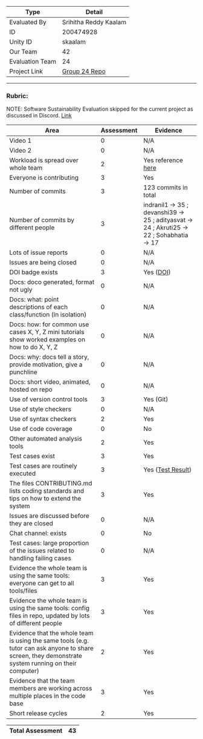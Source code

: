 |Type| Detail|
|--------|-------|
| Evaluated By | Srihitha Reddy Kaalam |
| ID | 200474928 |
| Unity ID | skaalam |
| Our Team | 42 |
| Evaluation Team | 24 |
| Project Link | [Group 24 Repo](https://github.com/devanshi39/SE-Project-Group24) |


******



### Rubric:

NOTE: Software Sustainability Evaluation skipped for the current project as discussed in Discord. [Link](https://discord.com/channels/1009547855301718107/1009549425288429608/1023416944101163069)

| Area                                                                                                                                                | Assessment | Evidence                                                                                                                                                                                                                           |
|-----------------------------------------------------------------------------------------------------------------------------------------------------|------------|-------------------------------------------------------------------------------------------------------------------------------------------------------------------------------------------------------------------------------------|
| Video 1                                                                                                                                             | 0          | N/A                                                                                                                                                                             |
| Video 2                                                                                                                                             | 0          | N/A                                                                                                                                                                             |
| Workload is spread over whole team                                                                                                                  | 2          | Yes reference [here](https://github.com/devanshi39/SE-Project-Group24/graphs/contributors)                     |
| Everyone is contributing                                                                                                                            | 3          | Yes                                                                             |
| Number of commits                                                                                                                                   | 3          | 123 commits in total                                                                                                                     |
| Number of commits by different people                                                                                                               | 3          | indranil1 -> 35 ; devanshi39 -> 25 ; adityasvat -> 24 ; Akruti25 -> 22 ; Sohabhatia -> 17                                                                                                                                       |
| Lots of issue reports                                                                                                                               | 0          | N/A                                                                                                                                       |
| Issues are being closed                                                                                                                             | 0         | N/A                                       |
| DOI badge exists                                                                                                                                    | 3          | Yes ([DOI](https://https://zenodo.org/record/7071769#.YzZybXbMK3A))                                                     |
| Docs: doco generated, format not ugly                                                                                                                      | 0          | N/A                                                                                                                               |
| Docs: what: point descriptions of each class/function (in isolation)                                                                                | 0          | N/A                                       |
| Docs: how: for common use cases X, Y, Z mini tutorials show worked examples on how to do X, Y, Z                                                    | 0          | N/A                                                                                                         |
| Docs: why: docs tell a story, provide motivation, give a punchline                                                                                  | 0          | N/A                                       |
| Docs: short video, animated, hosted on repo                                                                                                         | 0          | N/A                                                                                                                                                                         |
| Use of version control tools                                                                                                                        | 3          | Yes (Git)                                                                                                                                 |
| Use of style checkers                                                                                                                               | 0          | N/A                                                                                                                                                                                                             |
| Use of syntax checkers                                                                                                                              | 2          | Yes                                                                                                                                                                                                             |
| Use of code coverage                                                                                                                                | 0          | No                                                                                                                                                                                                             |
| Other automated analysis tools                                                                                                                      | 2          | Yes                                                                                                                                                                                                             |
| Test cases exist                                                                                                                                    | 3          | Yes                                                                             |
| Test cases are routinely executed                                                                                                                   | 3          | Yes ([Test Result](https://github.com/devanshi39/SE-Project-Group24/actions/runs/3119454386))                                                                                             |
| The files CONTRIBUTING.md lists coding standards and tips on how to extend the system                                                               | 3          | Yes               |
| Issues are discussed before they are closed                                                                                                         | 0          | N/A                                                                                                                  |
| Chat channel: exists                                                                                                                                | 0          | No                                                                                                                                                                                                    |
| Test cases: large proportion of the issues related to handling failing cases                                                                        | 0          | N/A                                              |
| Evidence the whole team is using the same tools: everyone can get to all tools/files                                                                | 3          | Yes                                                                                                                                                                                                |
| Evidence the whole team is using the same tools: config files in repo, updated by lots of different people                                          | 3          | Yes                                                                                                                                                                                                             |
| Evidence that the whole team is using the same tools (e.g. tutor can ask anyone to share screen, they demonstrate system running on their computer) | 2          | Yes   |
| Evidence that the team members are working across multiple places in the code base                                                                  | 3          | Yes                                                                                                |
| Short release cycles                                                                                                                                | 2          | Yes                                                               |                                                                                                                                 |            |           |

| Total Assessment| 43 | 
|--------|-------|
